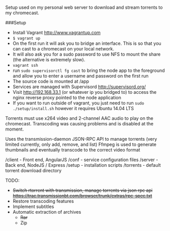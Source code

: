 Setup used on my personal web server to download and stream torrents to my chromecast.

###Setup

 - Install Vagrant http://www.vagrantup.com
 - `$ vagrant up`
 - On the first run it will ask you to bridge an interface. This is so that you can cast to a chromecast
 on your local network.
 - It will also ask you for a sudo password to use NFS to mount the share (the alternative is extremely slow).
 - `vagrant ssh`
 - run `sudo supervisorctl fg cast` to bring the node app to the foreground and allow you to enter a username
 and password on the first run
 - The source code is mounted at /app
 - Services are managed with Supervisord http://supervisord.org/
 - Visit http://192.168.33.1 (or whatever ip you bridged to) to access the nginx reverse proxy pointed to the node application
 - If you want to run outside of vagrant, you just need to run `sudo ./setup/install.sh` however it requires Ubuntu 14.04 LTS

Torrents must use x264 video and 2-channel AAC audio to play on the chromecast.  Transcoding was causing problems 
and is disabled at the moment.

Uses the transmission-daemon JSON-RPC API to manage torrents (very limited currently, only add, remove, and list)
Ffmpeg is used to generate thumbnails and eventually transcode to the correct video format

/client - Front end, AngularJS
/conf - service configuration files
/server - Back end, NodeJS / Express
/setup - installation scripts
/torrents - default torrent download directory

TODO:

 - ~~Switch rtorrent with transmission, manage torrents via json rpc api https://trac.transmissionbt.com/browser/trunk/extras/rpc-spec.txt~~
 - Restore transcoding features
 - Implement subtitles
 - Automatic extraction of archives
   - ~~Rar~~
   - Zip